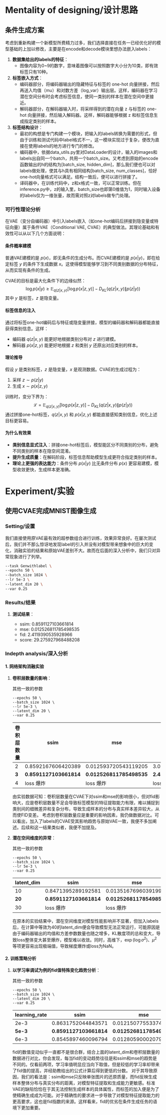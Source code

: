 # Mentality of designing/设计思路

## 条件生成方案

考虑到重新构建一个新模型所费精力过多，我们选择直接在任务一已经优化好的模型基础的上加以修改，主要是在encode和decode模块里想办法嵌入labels：

1. **数据集给出的labels的特征**：
   - 图像内容为0~9的数字，意味着图像可以按照数字大小分为10类，即有效标签只有10种。
2. **标签嵌入方式**：
   - 编码器部分，将编码器输出的隐藏特征与标签的 one-hot 向量拼接，然后再送入均值（mu）和对数方差（log_var）输出层。这样，编码器在学习潜在空间分布时会考虑标签信息，使同一类别的样本在潜在空间中更接近。
   - 解码器部分，在解码器输入时，将采样得到的潜在向量 z 与标签的 one-hot 向量拼接，然后输入解码器。这样，解码器能够根据 z 和标签信息生成指定类别的样本。
3. **标签结构设计**：
   - 最初的构想是专门构建一个模块，把输入的labels转换为需要的形式，但由于训练和测试代码中label格式不一，这一模块实现过于复杂，便改为直接在使用labels的地方进行专门的修改。
   - 编码器中，依据data_utils.py里对DataLoader的设计，输入的images和labels出自同一个batch，共用一个batch_size。又考虑到原始的encode函数输出的h的结构为[batch_size, hidden_dim]，那么我们便也可以对labels做处理，使其与h具有相同结构[batch_size, num_classes]，恰好one-hot向量格式可以满足。结构一致后，便可以进行拼接了。
   - 译码器中，在训练代码中，z和x格式一致，可以正常训练。但在inference.py中，z的输入里，batch_size也即第0维值为1，同时输入设备的labels仅为一维张量，故而需对照z对labels做专门处理。

### 可行性理论分析

在VAE（变分自编码器）中引入labels嵌入（如one-hot编码后拼接到隐变量或特征向量）属于条件VAE（Conditional VAE, CVAE）的典型做法。其理论基础和有效性可以从以下几个方面说明：

#### 条件概率建模

普通VAE建模的是 $p(x)$，即无条件的生成分布。而CVAE建模的是 $p(x|y)$，即在给定标签 $y$ 的条件下生成数据 $x$。这使得模型能够学习到不同类别数据的分布特征，从而实现有条件的生成。

CVAE的目标是最大化条件下的边缘似然：
$$
\log p(x|y) \geq \mathbb{E}_{q(z|x,y)}[\log p(x|z,y)] - D_{KL}(q(z|x,y) \| p(z|y))
$$
其中 $y$ 是标签，$z$ 是隐变量。

#### 标签信息的注入

通过将标签one-hot编码后与特征或隐变量拼接，模型的编码器和解码器都能直接获得类别信息。这样：
- 编码器 $q(z|x,y)$ 能更好地根据类别分布对 $z$ 进行建模。
- 解码器 $p(x|z,y)$ 能更好地根据 $z$ 和类别 $y$ 还原出对应类别的样本。

#### 理论推导

假设 $y$ 是类别标签，$z$ 是隐变量，$x$ 是观测数据。CVAE的生成过程为：
1. 采样 $z \sim p(z|y)$
2. 生成 $x \sim p(x|z, y)$

训练时，变分下界为：
$$
\mathcal{L} = \mathbb{E}_{q(z|x,y)}[\log p(x|z,y)] - D_{KL}(q(z|x,y) \| p(z|y))
$$
通过拼接one-hot标签，$q(z|x,y)$ 和 $p(x|z,y)$ 都能直接感知类别信息，优化上述目标更容易。

#### 为什么有效果

- **类别信息显式注入**：拼接one-hot标签后，模型能区分不同类别的分布，避免不同类别的样本在隐空间混淆。
- **提升生成质量**：在解码阶段，标签信息帮助模型生成更符合指定类别的样本。
- **理论上更强的表达能力**：条件分布 $p(x|y)$ 比无条件分布 $p(x)$ 更容易建模，模型收敛更快，生成样本更准确。

# Experiment/实验

## 使用CVAE完成MNIST图像生成

### Setting/设置

我们直接使用原VAE最有效的超参数组合进行训练，效果异常良好。在屡次测试后，我们并不那么惊讶地发现label的引入并没有对模型带来想象中的巨大的变化，消融实验的结果和原始VAE差别不大。故而在后面的深入分析中，我们只对异常现象进行了列举。

```bash
--task Genwithlabel \
--epochs 50 \
--batch_size 1024 \
--lr 5e-3 \
--latent_dim 20 \
--var 0.25
```


### Results/结果

1. **测试结果**：

   - ssim: 0.8591127103661814
   - mse: 0.012526811785498535
   - fid: 2.4119390535928966
   - score: 29.275927968488208


### Indepth analysis/深入分析

#### 1. 网络架构消融实验

1. **卷积层数量的影响**：

   其他一致的参数

   ```
   --epochs 50 \
   --batch_size 1024 \
   --lr 5e-3 \
   --latent_dim 20 \
   --var 0.25
   ```

   | 卷积层数量  | ssim                   | mse                      | fid                    |
   | ---------- | ---------------------- | -----------------------  | ---------------------- |
   | 2          | 0.8592167606420389     | 0.012593720543119205     | 3.018448287036226      |  
   | **3**      | **0.8591127103661814** | **0.012526811785498535** | **2.4119390535928966** |
   | 4          | loss 爆炸              | loss 爆炸                | loss 爆炸               |

   由实验数据可知：卷积层数量在CVAE下对ssim和mse的影响很小，但对fid影响大，应是卷积层数量不足会导致标签模型的特征提取能力有限，难以捕捉到类别间的细微差异和复杂分布，导致生成样本的分布与真实样本差异较大，从而使FID变差。
   考虑到卷积层数量应是重要的影响因素，我仍做数据对比。可以看出，加入了labels的CVAE受其影响趋势与原始VAE一致，我便不多加阐述。后续和这一结果类似者，我便不加提及。

2. **潜在空间维度的异常**：

   其他一致的参数

   ```
   --epochs 50 \
   --batch_size 1024 \
   --lr 5e-3 \
   --var 0.25
   ```

   | latent_dim | ssim                   | mse                      | fid                    |
   | ---------- | ---------------------- | ------------------------ | ---------------------- |
   | 10         | 0.8471395289192581     | 0.013516769603919988     | 2.287528376585291      |
   | **20**     | **0.8591127103661814** | **0.012526811785498535** | **2.4119390535928966** |
   | 30         | loss 爆炸              | loss 爆炸                | loss 爆炸               |

   在原本的实验结果中，潜在空间维度对模型性能影响并不显著，但加入labels后，在计算中等效为40的latent_dim便会导致模型无法正常运行，可能原因是由于编码器输出的均值和方差参数数量也随之增多，KL散度项的总和变大，导致loss整体变大甚至爆炸，模型难以收敛。同时，高维下，$\exp(\log \sigma^2)$、$\mu^2$等项更容易出现极端值，导致梯度爆炸或loss为NaN。

#### 2. 训练策略分析

1. **以学习率调试为例的fid值特殊变化趋势分析**：
   
   其他一致的参数
   
   ```
   --epochs 50 \
   --batch_size 1024 \
   --latent_dim 20 \
   --var 0.25
   ```
   
   | learning_rate | ssim                   | mse                      | fid                    |
   | ------------- | ---------------------- | ------------------------ | ---------------------- |
   | 2e-3          | 0.8631752044843571     | 0.012150775533742872     | 2.583163718440153      |
   | **5e-3**      | **0.8591127103661814** | **0.012526811785498535** | **2.4119390535928966** |
   | 6e-3          | 0.8545897460096794     | 0.012805900020792613     | 2.4579384168273726     |
   
   fid的数值变动似乎一直都不是很合群，结合上面的latent_dim和卷积层数量的数据进行对比，你会发现，每当fid的变动趋势往往是和ssim和mse的趋势是不同的。仅看前两项，学习率值明显应当向下取值，但是较低的学习率却带来了fid值的提高，并经助教给出的公式计算后得到更低的分数。
   对于其导致原因，我们的看法是：ssim和mse只反映单张图片的还原质量，而fid反映生成样本整体分布与真实分布的距离，对模型特征提取和生成能力更敏感。标准VAE的缺陷恰恰在于其无法控制生成样本的具体属性，而标签的加入便是为了使精确生成成为可能。对于精确性的要求进一步导致了对模型特征提取能力的更高要求，这也是fid指数的来源。这样看来，fid的优劣在条件生成任务的语境下更加重要。